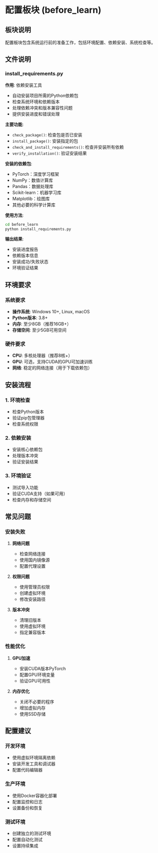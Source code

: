 # 配置板块 (before_learn)

## 板块说明
配置板块包含系统运行前的准备工作，包括环境配置、依赖安装、系统检查等。

## 文件说明

### install_requirements.py
**作用**: 依赖安装工具
- 自动安装项目所需的Python依赖包
- 检查系统环境和依赖版本
- 处理依赖冲突和版本兼容性问题
- 提供安装进度和错误处理

**主要功能**:
- `check_package()`: 检查包是否已安装
- `install_package()`: 安装指定的包
- `check_and_install_requirements()`: 检查并安装所有依赖
- `verify_installation()`: 验证安装结果

**安装的依赖包**:
- PyTorch：深度学习框架
- NumPy：数值计算库
- Pandas：数据处理库
- Scikit-learn：机器学习库
- Matplotlib：绘图库
- 其他必要的科学计算库

**使用方法**:
```bash
cd before_learn
python install_requirements.py
```

**输出结果**:
- 安装进度报告
- 依赖版本信息
- 安装成功/失败状态
- 环境验证结果

## 环境要求

### 系统要求
- **操作系统**: Windows 10+, Linux, macOS
- **Python版本**: 3.8+
- **内存**: 至少8GB（推荐16GB+）
- **存储空间**: 至少5GB可用空间

### 硬件要求
- **CPU**: 多核处理器（推荐8核+）
- **GPU**: 可选，支持CUDA的GPU可加速训练
- **网络**: 稳定的网络连接（用于下载依赖包）

## 安装流程

### 1. 环境检查
- 检查Python版本
- 验证pip包管理器
- 检查系统权限

### 2. 依赖安装
- 安装核心依赖包
- 处理版本冲突
- 验证安装结果

### 3. 环境验证
- 测试导入功能
- 验证CUDA支持（如果可用）
- 检查内存和存储空间

## 常见问题

### 安装失败
1. **网络问题**
   - 检查网络连接
   - 使用国内镜像源
   - 配置代理设置

2. **权限问题**
   - 使用管理员权限
   - 创建虚拟环境
   - 修改安装路径

3. **版本冲突**
   - 清理旧版本
   - 使用虚拟环境
   - 指定兼容版本

### 性能优化
1. **GPU加速**
   - 安装CUDA版本PyTorch
   - 配置GPU环境变量
   - 验证GPU可用性

2. **内存优化**
   - 关闭不必要的程序
   - 增加虚拟内存
   - 使用SSD存储

## 配置建议

### 开发环境
- 使用虚拟环境隔离依赖
- 安装开发工具和调试器
- 配置代码编辑器

### 生产环境
- 使用Docker容器化部署
- 配置监控和日志
- 设置备份和恢复

### 测试环境
- 创建独立的测试环境
- 配置自动化测试
- 设置持续集成 